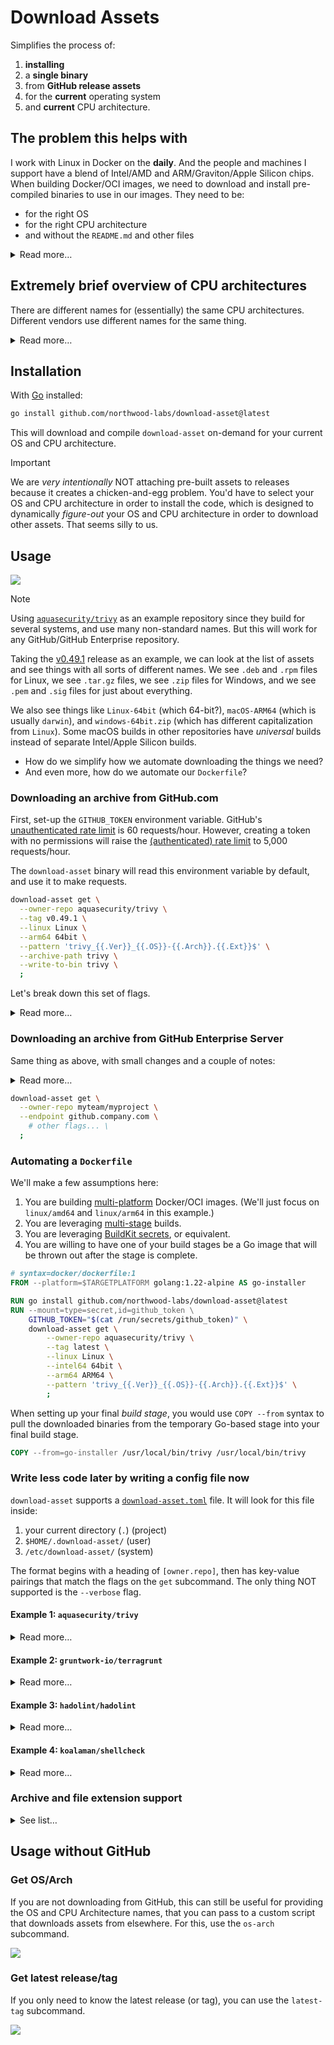 # Download Assets
Simplifies the process of:

1. **installing**
1. a **single binary**
1. from **GitHub release assets**
1. for the **current** operating system
1. and **current** CPU architecture.

## The problem this helps with

I work with Linux in Docker on the **daily**. And the people and machines I support have a blend of Intel/AMD and ARM/Graviton/Apple Silicon chips. When building Docker/OCI images, we need to download and install pre-compiled binaries to use in our images. They need to be:

* for the right OS
* for the right CPU architecture
* and without the `README.md` and other files

<details>
<summary>Read more…</summary><br>

* We have users on macOS, Windows, and Linux.
* We have a blend of worker laptops using both Intel/AMD and Apple Silicon CPU architectures.
* We have cloud servers in AWS, GCP, Azure, and Oracle Cloud.
* We have a blend of user machines using both Intel/AMD and Apple Silicon CPU architectures.
* We rely heavily on Docker/Terraform/OpenTofu for consistency/repeatability, and to better scale the perpetually-limited resources of our DevOps/SRE/Cloud/Platform engineering teams.
* Docker runs natively on Linux.
* Docker runs virtualized in macOS and Windows.
* Software running inside the Linux-based Docker containers is most efficient when compiled for the current CPU architecture.
* Out on the internet, people build packages that can be installed. Many are not inside the Linux system’s package manager, and must be installed from the web. The people who publish these packages use a variety of identifiers for Intel-compatible vs ARM-compatible CPU architectures. There is no consistency.

When building tooling/solutions for a heterogenous set of machines across an enterprise, you need to solve for (at least) the following matrix.

* Current OS
* Current CPU architecture
* Package filenames on the internet

Deploying software as Docker containers (running Linux) helps normalize things like:

* Relying on GNU vs BSD-flavored CLI tools
* Download packages into the Docker container, worrying only about Linux
* Deploying software across worker laptops running different host operating systems
* Deploying software to Linux servers in the cloud

But these solutions don't solve the (relatively new) problem of an uptick of 64-bit ARM software/CPUs being added to the matrix — _and the fact that these are not referred-to in a unified, consistent way_.

### Common values for `uname -m`

| OS              | 64-bit Intel-compat | 64-bit ARM |
|-----------------|---------------------|------------|
| macOS           | `x86_64`            | `arm64`    |
| Red Hat family¹ | `x86_64`            | `aarch64`  |
| Debian family²  | `amd64`             | `arm64`    |
| Busybox family³ | `x86_64`            | `aarch64`  |
| Windows WSL2⁴   | _Varies_            | _Varies_   |

<footnote>

* ¹ Red Hat family includes Red Hat Enterprise Linux, CentOS, Fedora, Amazon Linux, and others.
* ² Debian family includes Debian, Ubuntu, Linux Mint, and others.
* ³ Busybox family includes Busybox, Alpine Linux, and others.
* ⁴ Windows WSL2 returns whatever the underlying Linux installation says.

</footnote>

</details>

## Extremely brief overview of CPU architectures

There are different names for (essentially) the same CPU architectures. Different vendors use different names for the same thing.

<details>
<summary>Read more…</summary><br>

Here's an (extremely) brief overview of modern CPU architectures that you most commonly find in cloud service providers and modern desktops/laptops.

This is meant to be _illustrative_, not _comprehensive_. As of today, these are the top 2 by a large margin.

| Family | Arch IDs                                 | Description                                                                                                                                                                                                                                                          |
|--------|------------------------------------------|----------------------------------------------------------------------------------------------------------------------------------------------------------------------------------------------------------------------------------------------------------------------|
| `x86`  | `x86_64`, `amd64`, `x64`                 | Intel’s 80x86 line of CPUs, and AMD clones. Shortened to `x86` (or sometimes `x64`), these are the newer 64-bit models. Includes Amazon EC2 instances powered by Intel Xeon™ or AMD EPYC™ CPUs, and Intel i-Series Macs.                                             |
| `arm`  | `arm64`, `arm64v8`, `arm64v9`, `aarch64` | ARM v8/v9, 64-bit. AWS Graviton, Apple A7 and newer (including M-series). All 64-bit ARM chips are ARM v8/v9, but the inverse is not true. `arm64 == ( arm64v8 \|\| arm64v9 )`. Includes Amazon EC2 instances powered by AWS Graviton™ CPUs and Apple M-Series Macs. |

</details>

## Installation

With [Go](https://go.dev) installed:

```bash
go install github.com/northwood-labs/download-asset@latest
```

This will download and compile `download-asset` on-demand for your current OS and CPU architecture.

> [!IMPORTANT]
> We are _very intentionally_ NOT attaching pre-built assets to releases because it creates a chicken-and-egg problem. You'd have to select your OS and CPU architecture in order to install the code, which is designed to dynamically _figure-out_ your OS and CPU architecture in order to download other assets. That seems silly to us.

## Usage

![](recording/get.gif)

> [!NOTE]
> Using [`aquasecurity/trivy`](https://github.com/aquasecurity/trivy/releases) as an example repository since they build for several systems, and use many non-standard names. But this will work for any GitHub/GitHub Enterprise repository.

Taking the [v0.49.1](https://github.com/aquasecurity/trivy/releases/tag/v0.49.1) release as an example, we can look at the list of assets and see things with all sorts of different names. We see `.deb` and `.rpm` files for Linux, we see `.tar.gz` files, we see `.zip` files for Windows, and we see `.pem` and `.sig` files for just about everything.

We also see things like `Linux-64bit` (which 64-bit?), `macOS-ARM64` (which is usually `darwin`), and `windows-64bit.zip` (which has different capitalization from `Linux`). Some macOS builds in other repositories have _universal_ builds instead of separate Intel/Apple Silicon builds.

* How do we simplify how we automate downloading the things we need?
* And even more, how do we automate our `Dockerfile`?

### Downloading an archive from GitHub.com

First, set-up the `GITHUB_TOKEN` environment variable. GitHub's [unauthenticated rate limit](https://docs.github.com/en/rest/using-the-rest-api/rate-limits-for-the-rest-api?apiVersion=2022-11-28#primary-rate-limit-for-unauthenticated-users) is 60 requests/hour. However, creating a token with no permissions will raise the [(authenticated) rate limit](https://docs.github.com/en/rest/using-the-rest-api/rate-limits-for-the-rest-api?apiVersion=2022-11-28#primary-rate-limit-for-authenticated-users) to 5,000 requests/hour.

The `download-asset` binary will read this environment variable by default, and use it to make requests.

```bash
download-asset get \
  --owner-repo aquasecurity/trivy \
  --tag v0.49.1 \
  --linux Linux \
  --arm64 64bit \
  --pattern 'trivy_{{.Ver}}_{{.OS}}-{{.Arch}}.{{.Ext}}$' \
  --archive-path trivy \
  --write-to-bin trivy \
  ;
```

Let's break down this set of flags.

<details>
<summary>Read more…</summary>

#### `download-asset get`

This is the binary, and the subcommand `get`. Use the `--help` flag to get more information about additional options.

#### `--owner-repo`

Since we (at the moment) only support GitHub releases, this is the `owner/repository` pattern. In this example, we're going to download from [`aquasecurity/trivy`](https://github.com/aquasecurity/trivy/releases).

#### `--tag v0.49.1`

Here, we've specified a tag in the repository. Since _Assets_ can only be attached to _Releases_, this MUST be a _Tag_ that has a _Release_ attached to it. If you just want to grab the latest release (i.e., the release that is flagged as _latest_, not necessarily the highest version number), then you can either set `--tag latest`, or omit the flag all-together.

It will try the tag with a prepended `v`, then without a prepended `v`, and will respond if either of them match. If the tag doesn't exist, or follows a different format, `download-asset` will throw an error.

#### `--linux Linux`

This flag only applies when the current system is a Linux system. The same is true for the `--darwin`, `--windows`, `--freebsd`, and other OS-specific flags. If the current system is Linux (`linux`), then this is the string to use for the `{{.OS}}` value in the `--pattern` tag (more in a moment.)

You should set this for each OS you plan to download assets for, with the values matching the strings in the list of assets.

```bash
--darwin macOS \
--linux Linux \
--windows windows \
--freebsd FreeBSD \
--netbsd NetBSD \
```

#### `--arm64 ARM64`

This flag only applies when the current CPU architecture is 64-bit ARM. The same is true for the `--arm32`, `--intel64`, `--intel32`, and other CPU architecture-specific flags. If the current system is 64-bit ARM (`arm64`), then this is the string to use for the `{{.Arch}}` value in the `--pattern` tag (more in a moment.)

You should set this for each CPU architecture you plan to download assets for, with the values matching the strings in the list of assets.

```bash
--arm32 ARM \
--arm64 ARM64 \
--intel32 32bit \
--intel64 64bit \
--ppc32 PPC \
--ppc64 PPC64 \
--s390x s390x \
```

> [!CAUTION]
> At the moment, there is not a good way to narrow focus in CPU architectures better than what is already implemented. For example, there is not a good way to discern between 32-bit ARMv6 and 32-bit ARMv7 — it's simply 32-bit ARM. We anticipate that this is good enough for _most_ people. CPU architectures can be hard.

#### `--pattern 'trivy_{{.Ver}}_{{.OS}}-{{.Arch}}.{{.Ext}}$'`

This is the naming pattern to match when looking through the list of _Assets_ attached to the _Release_. We already talked about the `.OS` and `.Arch` values, above.

The `.Ver` value is the tag (or the tag resolved when we selected `latest`) WITHOUT the prepended `v`. If the _Asset_ name contains a `v` before the version, you should add the `v` directly in the `--pattern` value.

The `.Ext` value is a regular expression that matches most common archive file extensions (e.g., `7z`, `xz`, `tar.gz`, `tgz`, `tar.bz2`, `tbz2`, `zip`) WITHOUT the preceding `.`.

Since this is a [regular expression](https://pkg.go.dev/regexp), the `$` at the end means _end of the string_. This helps you avoid matches for `Linux-ARM64.tar.gz.sig` or `windows-64bit.zip.pem` since this tool will download the _first match it finds_. In order to ensure you get what you want, you are advised to make your _pattern_ as specific as possible.

If your pattern (after resolving for `.Ver`, `.OS`, `.Arch`, and `.Ext`) is not a valid Go [regular expression](https://pkg.go.dev/regexp) pattern, the app will panic and exit. The regular expression is passed through [`regexp.MustCompile`](https://pkg.go.dev/regexp#MustCompile).

#### `--archive-path trivy`

This is the path _inside_ of the archive. In the case of Trivy, the `trivy` binary is in the root of the archive, and is named `trivy`.

In the case of [`golangci/golangci-lint`](https://github.com/golangci/golangci-lint/releases) v1.56.2 for `linux/arm64`, the path inside the archive is `golangci-lint-1.56.2-linux-arm64/golangci-lint`. You can use the same variables in `--archive-path` that you can in `--pattern` (`.Ver`, `.OS`, `.Arch`, and `.Ext`).

```bash
--archive-path 'golangci-lint-{{.Ver}}-{{.OS}}-{{.Arch}}/golangci-lint'
```

#### `--write-to-bin trivy`

This is the name to give to the binary when it's installed on your `$PATH`. In`download-asset` will attempt to install to `/usr/local/bin` by default. If it does not have permission, it will install to `$HOME/bin`.

As a result, in this example, `download-asset` will try to extract the `trivy` binary from the archive, and install it to `/usr/local/bin/trivy`. If that location is not writable, it will try to install to `$HOME/bin/trivy`. If it cannot write there, it will fail.

</details>

### Downloading an archive from GitHub Enterprise Server

Same thing as above, with small changes and a couple of notes:

<details>
<summary>Read more…</summary>

1. The `GITHUB_TOKEN` environment variable should be generated from your GitHub Enterprise Server instance, not public GitHub.com.

1. If your instance has [Subdomain Isolation](https://docs.github.com/en/enterprise-server@latest/admin/configuration/hardening-security-for-your-enterprise/enabling-subdomain-isolation) enabled, then your `--endpoint` flag is likely going to be `api.github.company.com`. Without subdomain isolation, it will likely be `github.company.com`. If you're not sure, ask your GitHub Enterprise Server administrators.

1. For `--endpoint`, pass the scheme+hostname (e.g., `https://github.company.com` or `https://api.github.company.com`). If your instance is running over insecure HTTP (port 80), specify `http://`. If you do not specify a scheme (e.g., `api.github.company.com`), then `download-asset` will _assume_ HTTPS.

1. Keep in mind that the `--owner-repo` flag will refer to your organization's GitHub Enterprise Server environment, and NOT public GitHub.com.

</details>

```bash
download-asset get \
  --owner-repo myteam/myproject \
  --endpoint github.company.com \
    # other flags... \
  ;
```

### Automating a `Dockerfile`

We'll make a few assumptions here:

1. You are building [multi-platform](https://docs.docker.com/build/building/multi-platform/) Docker/OCI images. (We'll just focus on `linux/amd64` and `linux/arm64` in this example.)
1. You are leveraging [multi-stage](https://docs.docker.com/build/building/multi-stage/) builds.
1. You are leveraging [BuildKit secrets](https://docs.docker.com/build/building/secrets/), or equivalent.
1. You are willing to have one of your build stages be a Go image that will be thrown out after the stage is complete.

```Dockerfile
# syntax=docker/dockerfile:1
FROM --platform=$TARGETPLATFORM golang:1.22-alpine AS go-installer

RUN go install github.com/northwood-labs/download-asset@latest
RUN --mount=type=secret,id=github_token \
    GITHUB_TOKEN="$(cat /run/secrets/github_token)" \
    download-asset get \
        --owner-repo aquasecurity/trivy \
        --tag latest \
        --linux Linux \
        --intel64 64bit \
        --arm64 ARM64 \
        --pattern 'trivy_{{.Ver}}_{{.OS}}-{{.Arch}}.{{.Ext}}$' \
        ;
```

When setting up your final _build stage_, you would use `COPY --from` syntax to pull the downloaded binaries from the temporary Go-based stage into your final build stage.

```Dockerfile
COPY --from=go-installer /usr/local/bin/trivy /usr/local/bin/trivy
```

### Write less code later by writing a config file now

`download-asset` supports a [`download-asset.toml`](download-asset.toml) file. It will look for this file inside:

1. your current directory (`.`) (project)
1. `$HOME/.download-asset/` (user)
1. `/etc/download-asset/` (system)

The format begins with a heading of `[owner.repo]`, then has key-value pairings that match the flags on the `get` subcommand. The only thing NOT supported is the `--verbose` flag.

#### Example 1: `aquasecurity/trivy`

<details>
<summary>Read more…</summary><br>

For this project, we have to re-map _most_ of the values to different spellings/formats.

```toml
[aquasecurity.trivy]
pattern      = "trivy_{{.Ver}}_{{.OS}}-{{.Arch}}.{{.Ext}}$"
archive-path = "trivy"
write-to-bin = "trivy"
darwin       = "macOS"
freebsd      = "FreeBSD"
linux        = "Linux"
windows      = "windows"
arm32        = "ARM"
arm64        = "ARM64"
intel32      = "32bit"
intel64      = "64bit"
ppc64le      = "PPC64LE"
```

</details>

#### Example 2: `gruntwork-io/terragrunt`

<details>
<summary>Read more…</summary><br>

For this project, they use all the standard naming (e.g., `linux`, `arm64`). The quirk here is that they don't archive their binaries in `.zip` or `.tar.gz` first. They just upload the binaries themselves directly to the release assets.

As a result, `archive-path` is an empty string.

```toml
[gruntwork-io.terragrunt]
pattern      = "terragrunt_{{.OS}}_{{.Arch}}$"
archive-path = ""
write-to-bin = "terragrunt"
```

</details>

#### Example 3: `hadolint/hadolint`

<details>
<summary>Read more…</summary><br>

For this project, they also upload raw binaries without archiving them. But they capitalize the first letter of the OS name, and chose to use the Red Hat version of the name for 64-bit Intel-compatible CPUs (`x86_64` instead of `amd64`), and the Debian version of the name for 64-bit ARM CPUs (`arm64` instead of `aarch64`).

```toml
[hadolint.hadolint]
pattern      = "hadolint-{{.OS}}-{{.Arch}}$"
archive-path = ""
write-to-bin = "hadolint"
darwin       = "Darwin"
linux        = "Linux"
windows      = "Windows"
intel64      = "x86_64"
```

</details>

#### Example 4: `koalaman/shellcheck`

<details>
<summary>Read more…</summary><br>

For this project, they bundle their binary inside an archive, but it's in a subdirectory that has release information in the path name. For that reason, we use the `.Ver` variable to find the correct value inside the archive so that we can extract it.

```toml
[koalaman.shellcheck]
pattern      = "shellcheck-v{{.Ver}}.{{.OS}}.{{.Arch}}.{{.Ext}}$"
archive-path = "shellcheck-v{{.Ver}}/shellcheck"
write-to-bin = "shellcheck"
arm32        = "armv6hf"
arm64        = "aarch64"
intel64      = "x86_64"
```

</details>

### Archive and file extension support

<details>
<summary>See list…</summary><br>

`download-asset`’s `.Ext` variable can match assets with the following file extensions:

* `exe`
* `tar.bz2`
* `tar.gz`
* `tar.xz`
* `tbz2`
* `tgz`
* `txz`
* `zip`

And it can decode/read the following archive formats:

* `tar` + `bzip2`
* `tar` + `gzip`
* `tar` + `xz`
* `zip`

Others can be requested if we have a real-world repository to test against.

</details>

## Usage without GitHub

### Get OS/Arch

If you are not downloading from GitHub, this can still be useful for providing the OS and CPU Architecture names, that you can pass to a custom script that downloads assets from elsewhere. For this, use the `os-arch` subcommand.

![](recording/os-arch.gif)

### Get latest release/tag

If you only need to know the latest release (or tag), you can use the `latest-tag` subcommand.

![](recording/latest-tag.gif)
